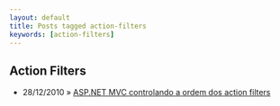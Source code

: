 ```yaml
---
layout: default
title: Posts tagged action-filters
keywords: [action-filters]
---
```

<h2 class="category">Action Filters</h2>
<ul class="posts">
<li>
<p>
<span class="date">28/12/2010</span> &raquo; 
<a href="/blog/asp-net-mvc-controlando-a-ordem-dos-action-filters">ASP.NET MVC controlando a ordem dos action filters</a>
</p>
</li> 
</ul>
